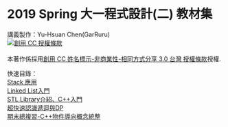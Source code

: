 # 2019 Spring 大一程式設計(二) 教材集

講義製作：Yu-Hsuan Chen(GarRuru)  
<a rel="license" href="http://creativecommons.org/licenses/by-nc-sa/3.0/tw/"><img alt="創用 CC 授權條款" style="border-width:0" src="https://i.creativecommons.org/l/by-nc-sa/3.0/tw/88x31.png" /></a><br />  
本著作係採用<a rel="license" href="http://creativecommons.org/licenses/by-nc-sa/3.0/tw/">創用 CC 姓名標示-非商業性-相同方式分享 3.0 台灣 授權條款</a>授權.  


快速目錄：  
[Stack 應用](https://github.com/GarRuru/1072NTOUCSE-CPPLecture/blob/master/p3-4%20splitted.pdf)  
[Linked List入門](https://github.com/GarRuru/1072NTOUCSE-CPPLecture/blob/master/p5-Linked%20List%20Intro.pdf)  
[STL Library介紹、C++入門](https://github.com/GarRuru/1072NTOUCSE-CPPLecture/blob/master/p7-Advanced%20CPP.pdf)  
[超快速認識遞迴與DP](https://github.com/GarRuru/1072NTOUCSE-CPPLecture/blob/master/p9-QuickLook-DPandRecursive.pdf)  
[期末總複習-C++物件導向概念統整](https://github.com/GarRuru/1072NTOUCSE-CPPLecture/blob/master/p11-OOPforbeginner.pdf)  
